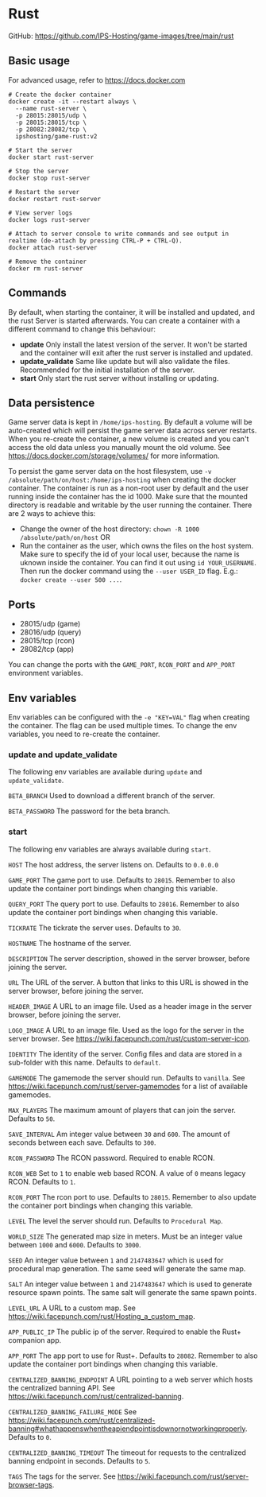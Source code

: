 # Rust

GitHub: https://github.com/IPS-Hosting/game-images/tree/main/rust

## Basic usage

For advanced usage, refer to https://docs.docker.com

```shell
# Create the docker container
docker create -it --restart always \
  --name rust-server \
  -p 28015:28015/udp \
  -p 28015:28015/tcp \
  -p 28082:28082/tcp \
  ipshosting/game-rust:v2

# Start the server
docker start rust-server

# Stop the server
docker stop rust-server

# Restart the server
docker restart rust-server

# View server logs
docker logs rust-server

# Attach to server console to write commands and see output in realtime (de-attach by pressing CTRL-P + CTRL-Q).
docker attach rust-server

# Remove the container
docker rm rust-server
```

## Commands

By default, when starting the container, it will be installed and updated, and the rust Server is started afterwards.
You can create a container with a different command to change this behaviour:

- **update** Only install the latest version of the server. It won't be started and the container will exit after the rust server is installed and updated.
- **update_validate** Same like update but will also validate the files. Recommended for the initial installation of the server.
- **start** Only start the rust server without installing or updating.

## Data persistence

Game server data is kept in `/home/ips-hosting`.
By default a volume will be auto-created which will persist the game server data across server restarts.
When you re-create the container, a new volume is created and you can't access the old data unless you manually mount the old volume.
See https://docs.docker.com/storage/volumes/ for more information.

To persist the game server data on the host filesystem, use `-v /absolute/path/on/host:/home/ips-hosting` when creating the docker container.
The container is run as a non-root user by default and the user running inside the container has the id 1000. Make sure that the mounted directory is readable and writable by the user running the container. There are 2 ways to achieve this:

- Change the owner of the host directory: `chown -R 1000 /absolute/path/on/host` OR
- Run the container as the user, which owns the files on the host system. Make sure to specify the id of your local user, because the name is uknown inside the container. You can find it out using `id YOUR_USERNAME`. Then run the docker command using the `--user USER_ID` flag. E.g.: `docker create --user 500 ...`.

## Ports

- 28015/udp (game)
- 28016/udp (query)
- 28015/tcp (rcon)
- 28082/tcp (app)

You can change the ports with the `GAME_PORT`, `RCON_PORT` and `APP_PORT` environment variables.

## Env variables

Env variables can be configured with the `-e "KEY=VAL"` flag when creating the container. The flag can be used multiple times.
To change the env variables, you need to re-create the container.

### update and update_validate

The following env variables are available during `update` and `update_validate`.

`BETA_BRANCH` Used to download a different branch of the server.

`BETA_PASSWORD` The password for the beta branch.

### start

The following env variables are always available during `start`.

`HOST` The host address, the server listens on. Defaults to `0.0.0.0`

`GAME_PORT` The game port to use. Defaults to `28015`. Remember to also update the container port bindings when changing this variable.

`QUERY_PORT` The query port to use. Defaults to `28016`. Remember to also update the container port bindings when changing this variable.

`TICKRATE` The tickrate the server uses. Defaults to `30`.

`HOSTNAME` The hostname of the server.

`DESCRIPTION` The server description, showed in the server browser, before joining the server.

`URL` The URL of the server. A button that links to this URL is showed in the server browser, before joining the server.

`HEADER_IMAGE` A URL to an image file. Used as a header image in the server browser, before joining the server.

`LOGO_IMAGE` A URL to an image file. Used as the logo for the server in the server browser. See https://wiki.facepunch.com/rust/custom-server-icon.

`IDENTITY` The identity of the server. Config files and data are stored in a sub-folder with this name. Defaults to `default`.

`GAMEMODE` The gamemode the server should run. Defaults to `vanilla`. See https://wiki.facepunch.com/rust/server-gamemodes for a list of available gamemodes.

`MAX_PLAYERS` The maximum amount of players that can join the server. Defaults to `50`.

`SAVE_INTERVAL` Am integer value between `30` and `600`. The amount of seconds between each save. Defaults to `300`.

`RCON_PASSWORD` The RCON password. Required to enable RCON.

`RCON_WEB` Set to `1` to enable web based RCON. A value of `0` means legacy RCON. Defaults to `1`.

`RCON_PORT` The rcon port to use. Defaults to `28015`. Remember to also update the container port bindings when changing this variable.

`LEVEL` The level the server should run. Defaults to `Procedural Map`.

`WORLD_SIZE` The generated map size in meters. Must be an integer value between `1000` and `6000`. Defaults to `3000`.

`SEED` An integer value between `1` and `2147483647` which is used for procedural map generation. The same seed will generate the same map.

`SALT` An integer value between `1` and `2147483647` which is used to generate resource spawn points. The same salt will generate the same spawn points.

`LEVEL_URL` A URL to a custom map. See https://wiki.facepunch.com/rust/Hosting_a_custom_map.

`APP_PUBLIC_IP` The public ip of the server. Required to enable the Rust+ companion app.

`APP_PORT` The app port to use for Rust+. Defaults to `28082`. Remember to also update the container port bindings when changing this variable.

`CENTRALIZED_BANNING_ENDPOINT` A URL pointing to a web server which hosts the centralized banning API. See https://wiki.facepunch.com/rust/centralized-banning.

`CENTRALIZED_BANNING_FAILURE_MODE` See https://wiki.facepunch.com/rust/centralized-banning#whathappenswhentheapiendpointisdownornotworkingproperly. Defaults to `0`.

`CENTRALIZED_BANNING_TIMEOUT` The timeout for requests to the centralized banning endpoint in seconds. Defaults to `5`.

`TAGS` The tags for the server. See https://wiki.facepunch.com/rust/server-browser-tags.
